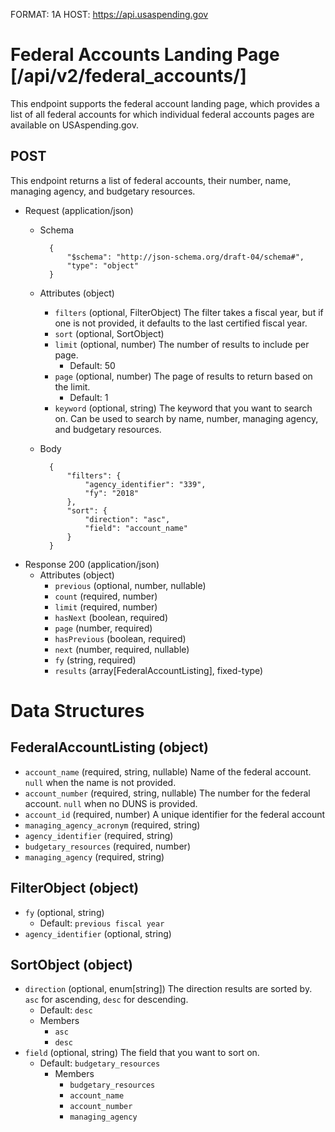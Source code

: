 FORMAT: 1A
HOST: https://api.usaspending.gov

# Federal Accounts Landing Page [/api/v2/federal_accounts/]

This endpoint supports the federal account landing page, which provides a list of all federal accounts for which individual federal accounts pages are available on USAspending.gov.

## POST

This endpoint returns a list of federal accounts, their number, name, managing agency, and budgetary resources.

+ Request (application/json)
    + Schema

            {
                "$schema": "http://json-schema.org/draft-04/schema#",
                "type": "object"
            }

    + Attributes (object)
        + `filters` (optional, FilterObject)
            The filter takes a fiscal year, but if one is not provided, it defaults to the last certified fiscal year.
        + `sort` (optional, SortObject)
        + `limit` (optional, number)
            The number of results to include per page.
            + Default: 50
        + `page` (optional, number)
            The page of results to return based on the limit.
            + Default: 1
        + `keyword` (optional, string)
            The keyword that you want to search on. Can be used to search by name, number, managing agency, and budgetary resources.
    + Body

            {
                "filters": {
                    "agency_identifier": "339",
                    "fy": "2018"
                },
                "sort": {
                    "direction": "asc",
                    "field": "account_name"
                }
            }

+ Response 200 (application/json)
    + Attributes (object)
        + `previous` (optional, number, nullable)
        + `count` (required, number)
        + `limit` (required, number)
        + `hasNext` (boolean, required)
        + `page` (number, required)
        + `hasPrevious` (boolean, required)
        + `next` (number, required, nullable)
        + `fy` (string, required)
        + `results` (array[FederalAccountListing], fixed-type)

# Data Structures

## FederalAccountListing (object)
+ `account_name` (required, string, nullable)
    Name of the federal account. `null` when the name is not provided.
+ `account_number` (required, string, nullable)
    The number for the federal account. `null` when no DUNS is provided.
+ `account_id` (required, number)
    A unique identifier for the federal account
+ `managing_agency_acronym` (required, string)
+ `agency_identifier` (required, string)
+ `budgetary_resources` (required, number)
+ `managing_agency` (required, string)

## FilterObject (object)
+ `fy` (optional, string)
    + Default: `previous fiscal year`
+ `agency_identifier` (optional, string)

## SortObject (object)
+ `direction` (optional, enum[string])
    The direction results are sorted by. `asc` for ascending, `desc` for descending.
    + Default: `desc`
    + Members
        + `asc`
        + `desc`
+ `field` (optional, string)
    The field that you want to sort on.
    + Default: `budgetary_resources`
        + Members
            + `budgetary_resources`
            + `account_name`
            + `account_number`
            + `managing_agency`
